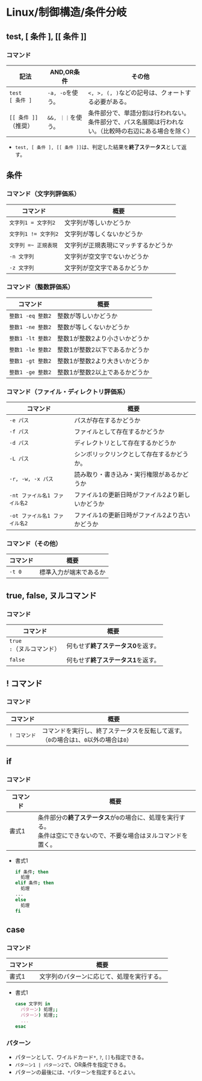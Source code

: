 # Linux/制御構造/条件分岐

## test, [ 条件 ], [[ 条件 ]]

### コマンド

| 記法                   | AND,OR条件       | その他                                                       |
| ---------------------- | ---------------- | ------------------------------------------------------------ |
| `test`<br />`[ 条件 ]` | `-a, -o`を使う。 | `<, >, (, )`などの記号は、クォートする必要がある。           |
| `[[ 条件 ]]`（推奨）   | `&&, ｜｜`を使う。 | 条件部分で、単語分割は行われない。<br />条件部分で、パス名展開は行われない。（比較時の右辺にある場合を除く） |

- `test, [ 条件 ], [[ 条件 ]]`は、判定した結果を**終了ステータス**として返す。

## 条件

### コマンド（文字列評価系）

| コマンド             | 概要                                 |
| -------------------- | ------------------------------------ |
| `文字列1 = 文字列2`  | 文字列が等しいかどうか               |
| `文字列1 != 文字列2` | 文字列が等しくないかどうか           |
| `文字列 =~ 正規表現` | 文字列が正規表現にマッチするかどうか |
| `-n 文字列`          | 文字列が空文字でないかどうか         |
| `-z 文字列`          | 文字列が空文字であるかどうか         |

### コマンド（整数評価系）

| コマンド          | 概要                           |
| ----------------- | ------------------------------ |
| `整数1 -eq 整数2` | 整数が等しいかどうか           |
| `整数1 -ne 整数2` | 整数が等しくないかどうか       |
| `整数1 -lt 整数2` | 整数1が整数2より小さいかどうか |
| `整数1 -le 整数2` | 整数1が整数2以下であるかどうか |
| `整数1 -gt 整数2` | 整数1が整数2より大きいかどうか |
| `整数1 -ge 整数2` | 整数1が整数2以上であるかどうか |

### コマンド（ファイル・ディレクトリ評価系）

| コマンド                      | 概要                                             |
| ----------------------------- | ------------------------------------------------ |
| `-e パス`                     | パスが存在するかどうか                           |
| `-f パス`                     | ファイルとして存在するかどうか                   |
| `-d パス`                     | ディレクトリとして存在するかどうか               |
| `-L パス`                     | シンボリックリンクとして存在するかどうか。       |
| `-r, -w, -x パス`             | 読み取り・書き込み・実行権限があるかどうか       |
| `-nt ファイル名1 ファイル名2` | ファイル1の更新日時がファイル2より新しいかどうか |
| `-ot ファイル名1 ファイル名2` | ファイル1の更新日時がファイル2より古いかどうか   |

### コマンド（その他）

| コマンド | 概要                   |
| -------- | ---------------------- |
| `-t 0`   | 標準入力が端末であるか |

## true, false, ヌルコマンド

### コマンド

| コマンド                         | 概要                                |
| -------------------------------- | ----------------------------------- |
| `true`<br /> `:`（ヌルコマンド） | 何もせず**終了ステータス0**を返す。 |
| `false`                          | 何もせず**終了ステータス1**を返す。 |

## ! コマンド

### コマンド

| コマンド     | 概要                                                         |
| ------------ | ------------------------------------------------------------ |
| `! コマンド` | コマンドを実行し、終了ステータスを反転して返す。<br />（`0`の場合は`1`、`0`以外の場合は`0`） |

## if

### コマンド

| コマンド | 概要                                                         |
| -------- | ------------------------------------------------------------ |
| 書式1    | 条件部分の**終了ステータス**が`0`の場合に、処理を実行する。<br />条件は空にできないので、不要な場合はヌルコマンドを置く。 |

- 書式1

  ```bash
  if 条件; then 
    処理
  elif 条件; then
    処理
  ...
  else
    処理
  fi
  ```

## case

### コマンド

| コマンド | 概要                                       |
| -------- | ------------------------------------------ |
| 書式1    | 文字列のパターンに応じて、処理を実行する。 |

- 書式1

  ```bash
  case 文字列 in
    パターン) 処理;;
    パターン) 処理;;
    ...
  esac
  ```

### パターン

- パターンとして、ワイルドカード`*`, `?`, `[]`も指定できる。
- `パターン1 | パターン2`で、OR条件を指定できる。
- パターンの最後には、`*`パターンを指定するとよい。
